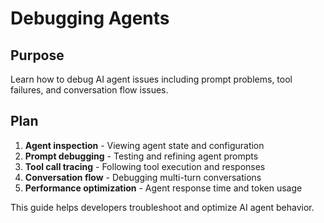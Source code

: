 # Debugging Agents

<!--
TOC: User Guides > Troubleshooting > Debugging Agents
Audience: AI developers
Duration: 20 minutes
Prerequisites: Agent concepts understanding
-->

## Purpose

Learn how to debug AI agent issues including prompt problems, tool failures, and conversation flow issues.

## Plan

1. **Agent inspection** - Viewing agent state and configuration
2. **Prompt debugging** - Testing and refining agent prompts
3. **Tool call tracing** - Following tool execution and responses
4. **Conversation flow** - Debugging multi-turn conversations
5. **Performance optimization** - Agent response time and token usage

This guide helps developers troubleshoot and optimize AI agent behavior.

<!--
Content will include:
- Agent state inspection and monitoring
- Prompt testing and iteration techniques
- Tool call debugging and error handling
- Conversation state management and debugging
- Performance monitoring and optimization
-->
